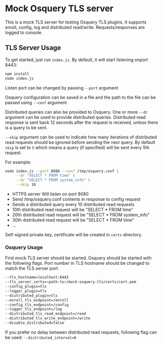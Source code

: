 # Mock Osquery TLS server

This is a mock TLS server for testing Osquery TLS plugins. It supports enroll, config, log and distributed read/write. Requests/responses are logged to console.

## TLS Server Usage

To get started, just run `index.js`. By default, it will start listening onport 8443:

```sh
npm install
node index.js
```

Listen port can be changed by passing `--port` argument

Osquery configuration can be saved in a file and the path to the file can be passed using `--conf` argument

Distributed queries can also be provided to Osquery. One or more `--dr` argument can be used to provide distributed queries. Distributed read response is sent back 12 seconds after the request is received, unless there is a query to be sent.

`--skip` argument can be used to indicate how many iterations of distributed read requests should be ignored before sending the next query. By default `skip` is set to `5` which means a query (if specified) will be sent every 5th request.

For example:
```sh
node index.js --port 8080 --conf /tmp/osquery.conf \
     --dr "SELECT * FROM time" \
     --dr "SELECT * FROM system_info" \
     --skip 10
```

* HTTPS server Will listen on port 8080
* Send /tmp/osquery.conf contents in response to config request
* Sends a distributed query every 10 distributed read requests
* 10th distributed read request will be "SELECT * FROM time"
* 20th distributed read request will be "SELECT * FROM system_info"
* 30th distributed read request will be "SELECT * FROM time"
* ...

Self-signed private key, certificate will be created in `certs` directory.

### Osquery Usage

First mock TLS server should be started. Osquery should be started with the following flags. Port number in TLS hostname should be changed to match the TLS server port.

```sh
--tls_hostname=localhost:8443
--tls_server_certs=<path-to>/mock-osquery-tls/certs/cert.pem
--config_plugin=tls
--logger_plugin=tls
--distributed_plugin=tls
--enroll_tls_endpoint=/enroll
--config_tls_endpoint=/config
--logger_tls_endpoint=/log
--distributed_tls_read_endpoint=/read
--distributed_tls_write_endpoint=/write
--disable_distributed=false
```

If you prefer no delay between distributed read requests, following flag can be used: `--distributed_interval=0`
